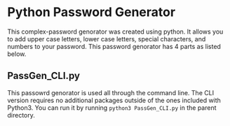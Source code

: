 # Python Password Generator
This complex-password genorator was created using python. It allows you to add upper case letters, lower case letters, special characters, and numbers to your password. This password genorator has 4 parts as listed below.

## PassGen_CLI.py
This passowrd genorator is used all through the command line. The CLI version requires no additional packages outside of the ones included with Python3. You can run it by running `python3 PassGen_CLI.py` in the parent directory. 
